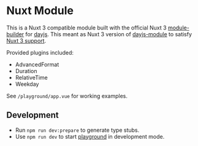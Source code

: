 # Nuxt Module

This is a Nuxt 3 compatible module built with the official Nuxt 3 [module-builder](https://github.com/nuxt/module-builder) for [dayjs](https://github.com/iamkun/dayjs/). This meant as Nuxt 3 version of [dayjs-module](https://github.com/nuxt-community/dayjs-module) to satisfy [Nuxt 3 support](https://github.com/nuxt-community/dayjs-module/issues/376).

Provided plugins included:
* AdvancedFormat
* Duration
* RelativeTime
* Weekday

See `/playground/app.vue` for working examples.

## Development

- Run `npm run dev:prepare` to generate type stubs.
- Use `npm run dev` to start [playground](./playground) in development mode.
